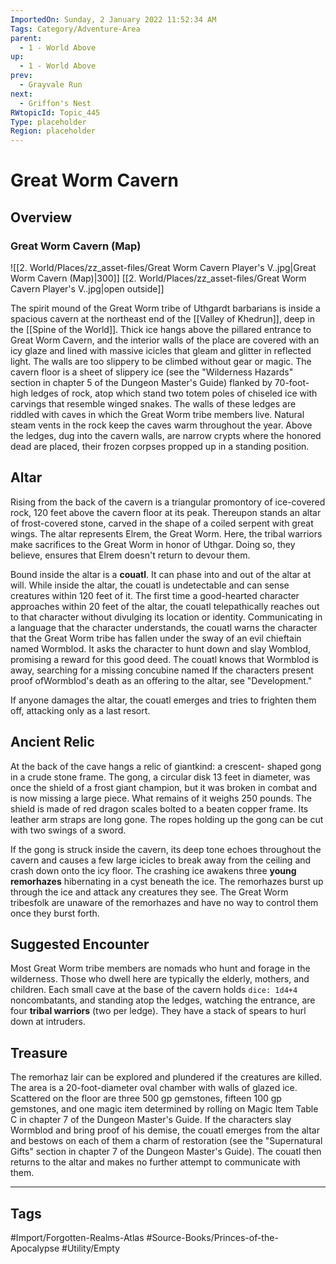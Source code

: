```yaml
---
ImportedOn: Sunday, 2 January 2022 11:52:34 AM
Tags: Category/Adventure-Area
parent:
  - 1 - World Above
up:
  - 1 - World Above
prev:
  - Grayvale Run
next:
  - Griffon's Nest
RWtopicId: Topic_445
Type: placeholder
Region: placeholder
---
```

# Great Worm Cavern
## Overview
### Great Worm Cavern (Map)
![[2. World/Places/zz_asset-files/Great Worm Cavern Player's V..jpg|Great Worm Cavern (Map)|300]]
[[2. World/Places/zz_asset-files/Great Worm Cavern Player's V..jpg|open outside]]

The spirit mound of the Great Worm tribe of Uthgardt barbarians is inside a spacious cavern at the northeast end of the [[Valley of Khedrun]], deep in the [[Spine of the World]]. Thick ice hangs above the pillared entrance to Great Worm Cavern, and the interior walls of the place are covered with an icy glaze and lined with massive icicles that gleam and glitter in reflected light. The walls are too slippery to be climbed without gear or magic. The cavern floor is a sheet of slippery ice (see the "Wilderness Hazards" section in chapter 5 of the Dungeon Master's Guide) flanked by 70-foot-high ledges of rock, atop which stand two totem poles of chiseled ice with carvings that resemble winged snakes. The walls of these ledges are riddled with caves in which the Great Worm tribe members live. Natural steam vents in the rock keep the caves warm throughout the year. Above the ledges, dug into the cavern walls, are narrow crypts where the honored dead are placed, their frozen corpses propped up in a standing position.

## Altar
Rising from the back of the cavern is a triangular promontory of ice-covered rock, 120 feet above the cavern floor at its peak. Thereupon stands an altar of frost-covered stone, carved in the shape of a coiled serpent with great wings. The altar represents Elrem, the Great Worm. Here, the tribal warriors make sacrifices to the Great Worm in honor of Uthgar. Doing so, they believe, ensures that Elrem doesn't return to devour them.

Bound inside the altar is a **couatl**. It can phase into and out of the altar at will. While inside the altar, the couatl is undetectable and can sense creatures within 120 feet of it. The first time a good-hearted character approaches within 20 feet of the altar, the couatl telepathically reaches out to that character without divulging its location or identity. Communicating in a language that the character understands, the couatl warns the character that the Great Worm tribe has fallen under the sway of an evil chieftain named Wormblod. It asks the character to hunt down and slay Womblod, promising a reward for this good deed. The couatl knows that Wormblod is away, searching for a missing concubine named If the characters present proof ofWormblod's death as an offering to the altar, see "Development."

If anyone damages the altar, the couatl emerges and tries to frighten them off, attacking only as a last resort.

## Ancient Relic
At the back of the cave hangs a relic of giantkind: a crescent- shaped gong in a crude stone frame. The gong, a circular disk 13 feet in diameter, was once the shield of a frost giant champion, but it was broken in combat and is now missing a large piece. What remains of it weighs 250 pounds. The shield is made of red dragon scales bolted to a beaten copper frame. Its leather arm straps are long gone. The ropes holding up the gong can be cut with two swings of a sword.

If the gong is struck inside the cavern, its deep tone echoes throughout the cavern and causes a few large icicles to break away from the ceiling and crash down onto the icy floor. The crashing ice awakens three **young remorhazes** hibernating in a cyst beneath the ice. The remorhazes burst up through the ice and attack any creatures they see. The Great Worm tribesfolk are unaware of the remorhazes and have no way to control them once they burst forth.

## Suggested Encounter
Most Great Worm tribe members are nomads who hunt and forage in the wilderness. Those who dwell here are typically the elderly, mothers, and children. Each small cave at the base of the cavern holds `dice: 1d4+4` noncombatants, and standing atop the ledges, watching the entrance, are four **tribal warriors** (two per ledge). They have a stack of spears to hurl down at intruders.

## Treasure
The remorhaz lair can be explored and plundered if the creatures are killed. The area is a 20-foot-diameter oval chamber with walls of glazed ice. Scattered on the floor are three 500 gp gemstones, fifteen 100 gp gemstones, and one magic item determined by rolling on Magic Item Table C in chapter 7 of the Dungeon Master's Guide. If the characters slay Wormblod and bring proof of his demise, the couatl emerges from the altar and bestows on each of them a charm of restoration (see the "Supernatural Gifts" section in chapter 7 of the Dungeon Master's Guide). The couatl then returns to the altar and makes no further attempt to communicate with them.


---
## Tags
#Import/Forgotten-Realms-Atlas #Source-Books/Princes-of-the-Apocalypse #Utility/Empty

